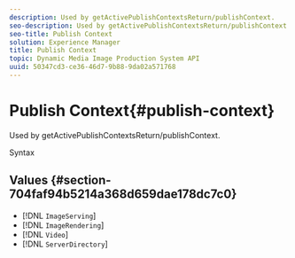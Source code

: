 ```yaml
---
description: Used by getActivePublishContextsReturn/publishContext.
seo-description: Used by getActivePublishContextsReturn/publishContext.
seo-title: Publish Context
solution: Experience Manager
title: Publish Context
topic: Dynamic Media Image Production System API
uuid: 50347cd3-ce36-46d7-9b88-9da02a571768
---
```


# Publish Context{#publish-context}

Used by getActivePublishContextsReturn/publishContext.

 Syntax 

## Values {#section-704faf94b5214a368d659dae178dc7c0}

* [!DNL `ImageServing`] 
* [!DNL `ImageRendering`] 
* [!DNL `Video`] 
* [!DNL `ServerDirectory`]

